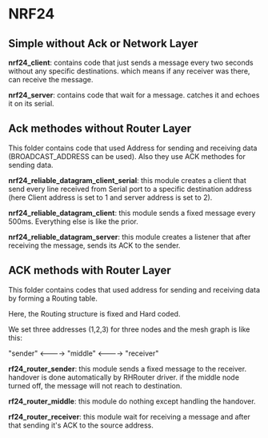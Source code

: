 # NRF24 

## Simple without Ack or Network Layer

**nrf24_client**: contains code that just sends a message every two seconds without any specific destinations. which means if any receiver was there, can receive the message.

**nrf24_server**: contains code that wait for a message. catches it and echoes it on its serial.

## Ack methodes without Router Layer

This folder contains code that used Address for sending and receiving data (BROADCAST_ADDRESS can be used). Also they use ACK methodes for sending data.

**nrf24_reliable_datagram_client_serial**: this module creates a client that send every line received from Serial port to a specific destination address (here Client address is set to 1 and server address is set to 2).

**nrf24_reliable_datagram_client**: this module sends a fixed message every 500ms. Everything else is like the prior.

**nrf24_reliable_datagram_server**: this module creates a listener that after receiving the message, sends its ACK to the sender.

## ACK methods with Router Layer

This folder contains codes that used address for sending and receiving data by forming a Routing table.

Here, the Routing structure is fixed and Hard coded.

We set three addresses (1,2,3) for three nodes and the mesh graph is like this:

"sender" <----> "middle" <----> "receiver"

**rf24_router_sender**: this module sends a fixed message to the receiver. handover is done automatically by RHRouter driver. if the middle node turned off, the message will not reach to destination.

**rf24_router_middle**: this module do nothing except handling the handover.

**rf24_router_receiver**: this module wait for receiving a message and after that sending it's ACK to the source address.
